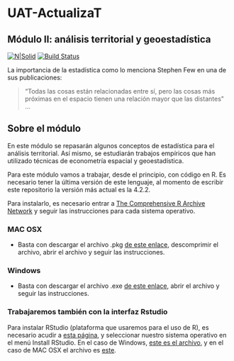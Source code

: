 # UAT-ActualizaT
## Módulo II: análisis territorial y geoestadística
[![N|Solid](https://fiuat.mx/images/uat.png)](https://fiuat.mx/)
[![Build Status](https://travis-ci.org/joemccann/dillinger.svg?branch=master)](https://travis-ci.org/joemccann/dillinger)

La importancia de la estadística como lo menciona Stephen Few en una de sus publicaciones:
> “Todas las cosas están relacionadas entre sí, pero las cosas más próximas en el espacio tienen una relación mayor que las distantes" ...

## Sobre el módulo
En este módulo se repasarán algunos conceptos de estadística para el análisis territorial. Así mismo, se estudiarán trabajos empíricos que han utilizado técnicas de econometría espacial y geoestadística. 

Para este módulo vamos a trabajar, desde el principio, con código en R. Es necesario tener la última versión de este lenguaje, al momento de escribir este repositorio la versión más actual es la 4.2.2.

Para instalarlo, es necesario entrar a [The Comprehensive R Archive Network](https://cran.r-project.org/) y seguir las instrucciones para cada sistema operativo.
### MAC OSX
* Basta con descargar el archivo .pkg [de este enlace](https://cran.r-project.org/bin/macosx/base/R-4.2.2.pkg), descomprimir el archivo, abrir el archivo y seguir las instrucciones.
### Windows
* Basta con descargar el archivo .exe [de este enlace](https://cran.r-project.org/bin/windows/base/R-4.2.2-win.exe), abrir el archivo y seguir las instrucciones.
### Trabajaremos también con la interfaz Rstudio
Para instalar RStudio (plataforma que usaremos para el uso de R), es necesario acudir a [esta página](https://posit.co/download/rstudio-desktop/), y seleccionar nuestro sistema operativo en el menú Install RStudio. En el caso de Windows, [este es el archivo](https://download1.rstudio.org/electron/windows/RStudio-2022.12.0-353.exe), y en el caso de MAC OSX el archivo es [este](https://download1.rstudio.org/electron/macos/RStudio-2022.12.0-353.dmg).
